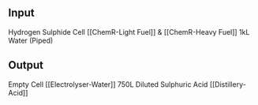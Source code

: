 ## Input
Hydrogen Sulphide Cell [[ChemR-Light Fuel]] & [[ChemR-Heavy Fuel]]
1kL Water (Piped)
## Output
Empty Cell [[Electrolyser-Water]]
750L Diluted Sulphuric Acid [[Distillery-Acid]]
